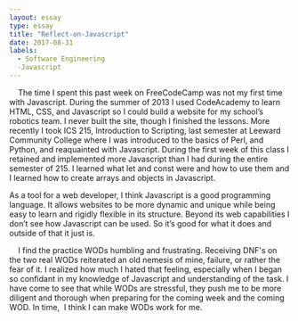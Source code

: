 ```yaml
---
layout: essay
type: essay
title: "Reflect-on-Javascript"
date: 2017-08-31
labels:
  - Software Engineering 
  -Javascript
---
```



    The time I spent this past week on FreeCodeCamp was not my first time with Javascript. 
    During the summer of 2013 I used CodeAcademy to learn HTML, CSS, and Javascript so I could build a website for my school’s robotics team.
    I never built the site, though I finished the lessons.
    More recently I took ICS 215, Introduction to Scripting, last semester at Leeward Community College where I was introduced to the basics of Perl, and Python, and reaquainted with Javascript. 
    During the first week of this class I retained and implemented more Javascript than I had during the entire semester of 215. 
    I learned what let and const were and how to use them and I learned how to create arrays and objects in Javascript.
   
   As a tool for a web developer, I think Javascript is a good programming language. 
   It allows websites to be more dynamic and unique while being easy to learn and rigidly flexible in its structure. 
   Beyond its web capabilities I don’t see how Javascript can be used. So it’s good for what it does and outside of that it just is. 
    
    I find the practice WODs humbling and frustrating. 
    Receiving DNF's on the two real WODs reiterated an old nemesis of mine, failure, or rather the fear of it. 
    I realized how much I hated that feeling, especially when I began so confidant in my knowledge of Javascript and understanding of the task. 
    I have come to see that while WODs are stressful, they push me to be more diligent and thorough when preparing for the coming week and the coming WOD. 
    In time,  I think I can make WODs work for me. 
